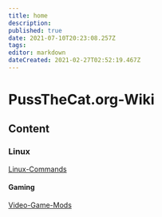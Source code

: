 ```yaml
---
title: home
description: 
published: true
date: 2021-07-10T20:23:08.257Z
tags: 
editor: markdown
dateCreated: 2021-02-27T02:52:19.467Z
---
```


# PussTheCat.org-Wiki


## Content


### Linux

[Linux-Commands](./Linux-Commands.md)


#### Gaming

[Video-Game-Mods](./video-game-mods)